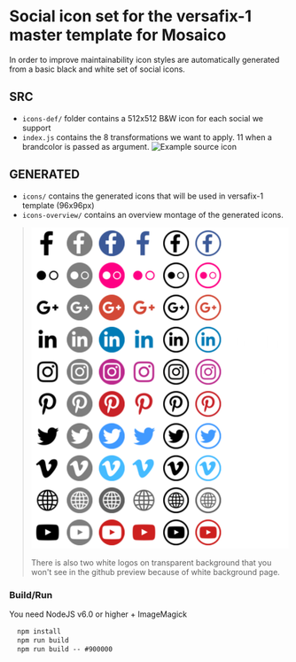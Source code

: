 # Social icon set for the versafix-1 master template for Mosaico

In order to improve maintainability icon styles are automatically generated from a basic black and white set of social icons.

## SRC
- ```icons-def/``` folder contains a 512x512 B&W icon for each social we support
- ```index.js``` contains the 8 transformations we want to apply. 11 when a brandcolor is passed as argument.
![Example source icon](https://github.com/voidlabs/versafix-social-icons/blob/master/icons-def/inst-black-512.png?raw=true)

## GENERATED
- ```icons/``` contains the generated icons that will be used in versafix-1 template (96x96px)
- ```icons-overview/``` contains an overview montage of the generated icons.

> ![48px overview](/icons-overview/all-48.png?raw=true)
>
> There is also two white logos on transparent background that you won't see in the github preview because of white background page.

### Build/Run

You need NodeJS v6.0 or higher + ImageMagick

```
  npm install
  npm run build
  npm run build -- #900000
```
